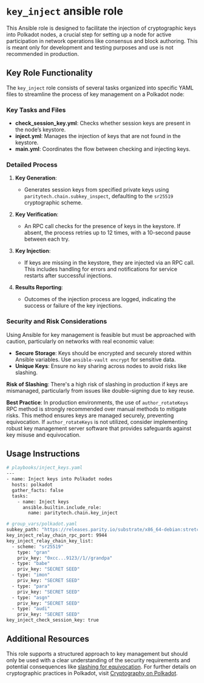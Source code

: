 # `key_inject` ansible role

This Ansible role is designed to facilitate the injection of cryptographic keys
into Polkadot nodes, a crucial step for setting up a node for active
participation in network operations like consensus and block authoring. This is
meant only for development and testing purposes and use is not recommended in 
production.

## Key Role Functionality
The `key_inject` role consists of several tasks organized into specific YAML
files to streamline the process of key management on a Polkadot node:

### Key Tasks and Files
- **check_session_key.yml**: Checks whether session keys are present in the
  node’s keystore.
- **inject.yml**: Manages the injection of keys that are not found in the
  keystore.
- **main.yml**: Coordinates the flow between checking and injecting keys.

### Detailed Process
1. **Key Generation**:
   - Generates session keys from specified private keys using
   `paritytech.chain.subkey_inspect`, defaulting to the `sr25519` cryptographic
   scheme.

2. **Key Verification**:
   - An RPC call checks for the presence of keys in the keystore. If absent,
   the process retries up to 12 times, with a 10-second pause between each try.

3. **Key Injection**:
   - If keys are missing in the keystore, they are injected via an RPC call.
   This includes handling for errors and notifications for service restarts
   after successful injections.

4. **Results Reporting**:
   - Outcomes of the injection process are logged, indicating the success or
   failure of the key injections.

### Security and Risk Considerations
Using Ansible for key management is feasible but must be approached with caution,
particularly on networks with real economic value:
- **Secure Storage**: Keys should be encrypted and securely stored within
  Ansible variables. Use `ansible-vault encrypt` for sensitive data.
- **Unique Keys**: Ensure no key sharing across nodes to avoid risks like
  slashing.

**Risk of Slashing**: There's a high risk of slashing in production if keys are
mismanaged, particularly from issues like double-signing due to key reuse.

**Best Practice**: In production environments, the use of `author_rotateKeys`
RPC method is strongly recommended over manual methods to mitigate risks.
This method ensures keys are managed securely, preventing equivocation.
If `author_rotateKeys` is not utilized, consider implementing robust key
management server software that provides safeguards against key misuse and 
equivocation.

## Usage Instructions
```bash
# playbooks/inject_keys.yaml
---
- name: Inject keys into Polkadot nodes
  hosts: polkadot
  gather_facts: false
  tasks:
    - name: Inject keys
      ansible.builtin.include_role:
        name: paritytech.chain.key_inject
```
```bash
# group_vars/polkadot.yaml
subkey_path: "https://releases.parity.io/substrate/x86_64-debian:stretch/v3.0.0/subkey/subkey"
key_inject_relay_chain_rpc_port: 9944
key_inject_relay_chain_key_list:
  - scheme: "sr25519"
    type: "gran"
    priv_key: "0xcc...9123//1//grandpa"
  - type: "babe"
    priv_key: "SECRET SEED"
  - type: "imon"
    priv_key: "SECRET SEED"
  - type: "para"
    priv_key: "SECRET SEED"
  - type: "asgn"
    priv_key: "SECRET SEED"
  - type: "audi"
    priv_key: "SECRET SEED"
key_inject_check_session_key: true
```

## Additional Resources
This role supports a structured approach to key management but should only be
used with a clear understanding of the security requirements and potential
consequences like [slashing for equivocation](https://wiki.polkadot.network/docs/maintain-guides-avoid-slashing#equivocation).
For further details on cryptographic practices in Polkadot, visit
[Cryptography on Polkadot](https://wiki.polkadot.network/docs/learn-cryptography).
